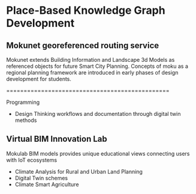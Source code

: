 # Place-Based Knowledge Graph Development

## Mokunet georeferenced routing service

Mokunet extends Building Information and Landscape 3d Models as referenced objects for future Smart City Planning. Concepts of moku as a regional planning framework are introduced in early phases of design development for students.

===============================================

Programming

- Design Thinking workflows and documentation through digital twin methods

## Virtual BIM Innovation Lab

Mokulab BIM models provides unique educational views connecting users with IoT ecosystems

- Climate Analysis for Rural and Urban Land Planning
- Digital Twin schemes
- Climate Smart Agriculture
